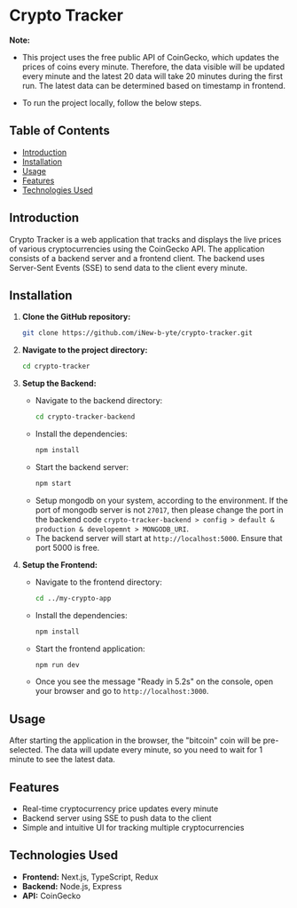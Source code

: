 # Crypto Tracker

**Note:** 
- This project uses the free public API of CoinGecko, which updates the prices of coins every minute. Therefore, the data visible will be updated every minute and the latest 20 data will take 20 minutes during the first run. The latest data can be determined based on timestamp in frontend.

- To run the project locally, follow the below steps.

## Table of Contents
- [Introduction](#introduction)
- [Installation](#installation)
- [Usage](#usage)
- [Features](#features)
- [Technologies Used](#technologies-used)

## Introduction
Crypto Tracker is a web application that tracks and displays the live prices of various cryptocurrencies using the CoinGecko API. The application consists of a backend server and a frontend client. The backend uses Server-Sent Events (SSE) to send data to the client every minute.

## Installation

1. **Clone the GitHub repository:**
    ```sh
    git clone https://github.com/iNew-b-yte/crypto-tracker.git
    ```

2. **Navigate to the project directory:**
    ```sh
    cd crypto-tracker
    ```

3. **Setup the Backend:**
    - Navigate to the backend directory:
      ```sh
      cd crypto-tracker-backend
      ```
    - Install the dependencies:
      ```sh
      npm install
      ```
    - Start the backend server:
      ```sh
      npm start
      ```
    - Setup mongodb on your system, according to the environment. If the port of mongodb server is not `27017`, then please change the port in the backend code `crypto-tracker-backend > config > default & production & developemnt > MONGODB_URI`. 
    - The backend server will start at `http://localhost:5000`. Ensure that port 5000 is free.

4. **Setup the Frontend:**
    - Navigate to the frontend directory:
      ```sh
      cd ../my-crypto-app
      ```
    - Install the dependencies:
      ```sh
      npm install
      ```
    - Start the frontend application:
      ```sh
      npm run dev
      ```
    - Once you see the message "Ready in 5.2s" on the console, open your browser and go to `http://localhost:3000`.

## Usage
After starting the application in the browser, the "bitcoin" coin will be pre-selected. The data will update every minute, so you need to wait for 1 minute to see the latest data.

## Features
- Real-time cryptocurrency price updates every minute
- Backend server using SSE to push data to the client
- Simple and intuitive UI for tracking multiple cryptocurrencies

## Technologies Used
- **Frontend:** Next.js, TypeScript, Redux
- **Backend:** Node.js, Express
- **API:** CoinGecko
